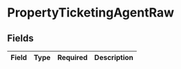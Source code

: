 # PropertyTicketingAgentRaw


## Fields

| Field       | Type        | Required    | Description |
| ----------- | ----------- | ----------- | ----------- |